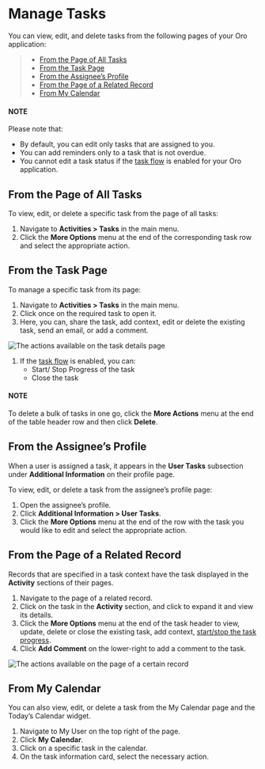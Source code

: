 <a id="doc-activities-tasks-actions-edit-detailed"></a>

<a id="doc-activities-tasks-actions-edit-fromgrid"></a>

<a id="doc-activities-tasks-actions-edit-fromviewpage"></a>

<a id="doc-activities-tasks-actions-edit-fromuserpage"></a>

<a id="doc-activities-tasks-actions-edit-fromrelatedpage"></a>

<a id="doc-activities-tasks-actions-edit-fromcalendar"></a>

# Manage Tasks

<!-- begin_manage_tasks -->

You can view, edit, and delete tasks from the following pages of your Oro application:

> * [From the Page of All Tasks](#from-the-page-of-all-tasks)
> * [From the Task Page](#from-the-task-page)
> * [From the Assignee’s Profile](#from-the-assignee-s-profile)
> * [From the Page of a Related Record](#from-the-page-of-a-related-record)
> * [From My Calendar](#from-my-calendar)

#### NOTE
Please note that:

* By default, you can edit only tasks that are assigned to you.
* You can add reminders only to a task that is not overdue.
* You cannot edit a task status if the [task flow](../../system/workflows/system-workflows/task-flow.md#doc-workflows-task-flow) is enabled for your Oro application.

## From the Page of All Tasks

To view, edit, or delete a specific task from the page of all tasks:

1. Navigate to **Activities > Tasks** in the main menu.
2. Click the <i class="fa fa-ellipsis-h fa-lg" aria-hidden="true"></i> **More Options** menu at the end of the corresponding task row and select the appropriate action.

## From the Task Page

To manage a specific task from its page:

1. Navigate to **Activities > Tasks** in the main menu.
2. Click once on the required task to open it.
3. Here, you can, share the task, add context, edit or delete the existing task, send an email, or add a comment.

![The actions available on the task details page](user/img/activities/ManageTasksTaskPage.png)
1. If the [task flow](../../system/workflows/system-workflows/task-flow.md#doc-workflows-task-flow) is enabled, you can:
   * <i class="fa fa-play fa-lg"></i> Start/ <i class="fa fa-stop fa-lg"></i> Stop Progress of the task
   * <i class="fa fa-check fa-lg" aria-hidden="true"></i> Close the task

#### NOTE
To delete a bulk of tasks in one go, click the <i class="fa fa-ellipsis-h fa-lg" aria-hidden="true"></i> **More Actions** menu at the end of the table header row and then click <i class="fas fa-trash-alt" aria-hidden="true"></i> **Delete**.

## From the Assignee’s Profile

When a user is assigned a task, it appears in the **User Tasks** subsection under **Additional Information** on their profile page.

To view, edit, or delete a task from the assignee’s profile page:

1. Open the assignee’s profile.
2. Click **Additional Information > User Tasks**.
3. Click the <i class="fa fa-ellipsis-h fa-lg" aria-hidden="true"></i> **More Options** menu at the end of the row with the task you would like to edit and select the appropriate action.

## From the Page of a Related Record

Records that are specified in a task context have the task displayed in the **Activity** sections of their pages.

1. Navigate to the page of a related record.
2. Click on the task in the **Activity** section, and click to expand it and view its details.
3. Click the <i class="fa fa-ellipsis-h fa-lg" aria-hidden="true"></i> **More Options** menu at the end of the task header to view, update, delete or close the existing task, add context, [start/stop the task progress](../../system/workflows/system-workflows/task-flow.md#doc-workflows-task-flow).
4. Click **Add Comment** on the lower-right to add a comment to the task.

![The actions available on the page of a certain record](user/img/activities/ManageTasksInRelatedRecord.png)

## From My Calendar

You can also view, edit, or delete a task from the My Calendar page and the Today’s Calendar widget.

1. Navigate to My User on the top right of the page.
2. Click **My Calendar**.
3. Click on a specific task in the calendar.
4. On the task information card, select the necessary action.

<!-- end_manage_tasks -->
<!-- fa-bars = fa-navicon -->
<!-- Ic Tiles is used as Set As Default in saved views, and as tiles in display layout options -->
<!-- IcPencil refers to Rename in Commerce and Inline Editing in CRM -->
<!-- Check mark in the square. -->
<!-- SortDesc is also used as drop-down arrow -->
